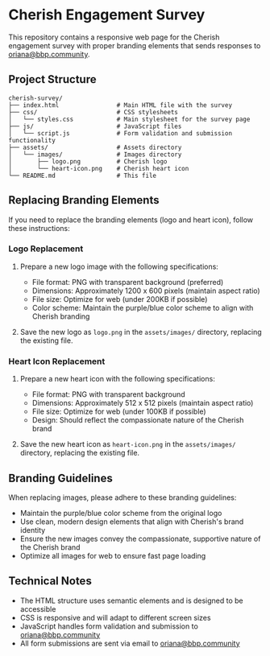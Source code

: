 # Cherish Engagement Survey

This repository contains a responsive web page for the Cherish engagement survey with proper branding elements that sends responses to oriana@bbp.community.

## Project Structure

```
cherish-survey/
├── index.html                # Main HTML file with the survey
├── css/                      # CSS stylesheets
│   └── styles.css            # Main stylesheet for the survey page
├── js/                       # JavaScript files
│   └── script.js             # Form validation and submission functionality
├── assets/                   # Assets directory
│   └── images/               # Images directory
│       ├── logo.png          # Cherish logo
│       └── heart-icon.png    # Cherish heart icon
└── README.md                 # This file
```

## Replacing Branding Elements

If you need to replace the branding elements (logo and heart icon), follow these instructions:

### Logo Replacement

1. Prepare a new logo image with the following specifications:
   - File format: PNG with transparent background (preferred)
   - Dimensions: Approximately 1200 x 600 pixels (maintain aspect ratio)
   - File size: Optimize for web (under 200KB if possible)
   - Color scheme: Maintain the purple/blue color scheme to align with Cherish branding

2. Save the new logo as `logo.png` in the `assets/images/` directory, replacing the existing file.

### Heart Icon Replacement

1. Prepare a new heart icon with the following specifications:
   - File format: PNG with transparent background
   - Dimensions: Approximately 512 x 512 pixels (maintain aspect ratio)
   - File size: Optimize for web (under 100KB if possible)
   - Design: Should reflect the compassionate nature of the Cherish brand

2. Save the new heart icon as `heart-icon.png` in the `assets/images/` directory, replacing the existing file.

## Branding Guidelines

When replacing images, please adhere to these branding guidelines:

- Maintain the purple/blue color scheme from the original logo
- Use clean, modern design elements that align with Cherish's brand identity
- Ensure the new images convey the compassionate, supportive nature of the Cherish brand
- Optimize all images for web to ensure fast page loading

## Technical Notes

- The HTML structure uses semantic elements and is designed to be accessible
- CSS is responsive and will adapt to different screen sizes
- JavaScript handles form validation and submission to oriana@bbp.community
- All form submissions are sent via email to oriana@bbp.community